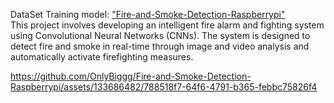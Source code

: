 DataSet Training model: ["Fire-and-Smoke-Detection-Raspberrypi" ](https://www.kaggle.com/datasets/dakshmall/fire-and-smoke-detection)<br>
This project involves developing an intelligent fire alarm and fighting system using Convolutional Neural Networks (CNNs). The system is designed to detect fire and smoke in real-time through image and video analysis and automatically activate firefighting measures.

https://github.com/OnlyBiggg/Fire-and-Smoke-Detection-Raspberrypi/assets/133686482/788518f7-64f6-4791-b365-febbc75826f4

